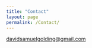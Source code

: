 ```yaml
---
title: "Contact"
layout: page
permalink: /Contact/
---
```



[davidsamuelgolding@gmail.com](mailto:davidsamuelgolding@gmail.com)
